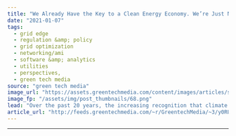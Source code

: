 ```yaml
---
title: "We Already Have the Key to a Clean Energy Economy. We’re Just Not Using It"
date: "2021-01-07"
tags: 
  - grid edge
  - regulation &amp; policy
  - grid optimization
  - networking/ami
  - software &amp; analytics
  - utilities
  - perspectives,
  - green tech media
source: "green tech media"
image_url: "https://assets.greentechmedia.com/content/images/articles/smart-meter-XL.jpg"
image_fp: "/assets/img/post_thumbnails/68.png"
lead: "Over the past 20 years, the increasing recognition that climate change poses a grave threat to our society has given rise to an entirely new clean energy economy. Almost every ambitious clean energy plan recognizes the importance of innovation in ren ..."
article_url: "http://feeds.greentechmedia.com/~r/GreentechMedia/~3/y0RUELyX0XU/we-already-have-the-key-to-a-clean-energy-economy-were-just-not-using-it"
---
```


---
